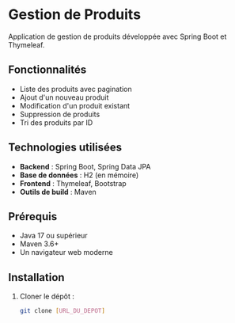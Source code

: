 # Gestion de Produits

Application de gestion de produits développée avec Spring Boot et Thymeleaf.

## Fonctionnalités

- Liste des produits avec pagination
- Ajout d'un nouveau produit
- Modification d'un produit existant
- Suppression de produits
- Tri des produits par ID

## Technologies utilisées

- **Backend** : Spring Boot, Spring Data JPA
- **Base de données** : H2 (en mémoire)
- **Frontend** : Thymeleaf, Bootstrap
- **Outils de build** : Maven

## Prérequis

- Java 17 ou supérieur
- Maven 3.6+
- Un navigateur web moderne

## Installation

1. Cloner le dépôt :
   ```bash
   git clone [URL_DU_DEPOT]